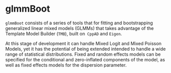 # glmmBoot

`glmmBoot` consists of a series of tools that for fitting and bootstrapping generalized linear mixed models (GLMMs) that takes advantage of the Template Model Builder (`TMB`), built on` CppAD` and `Eigen`. 

At this stage of development it can handle Mixed Logit and Mixed Poisson Models, yet it has the potential of being extended intended to handle a wide range of statistical distributions. Fixed and random effects models can be specified for the conditional and zero-inflated components of the model, as well as fixed effects models for the dispersion parameter. 

